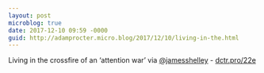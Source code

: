 ```yaml
---
layout: post
microblog: true
date: 2017-12-10 09:59 -0000
guid: http://adamprocter.micro.blog/2017/12/10/living-in-the.html
---
```

Living in the crossfire of an ‘attention war’
via [@jamesshelley](https://micro.blog/jamesshelley) - [dctr.pro/22e](http://dctr.pro/22e)
